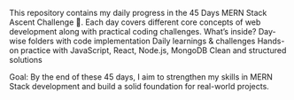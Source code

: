 This repository contains my daily progress in the 45 Days MERN Stack Ascent Challenge 🚀.
Each day covers different core concepts of web development along with practical coding challenges.
What’s inside?
 Day-wise folders with code implementation
 Daily learnings & challenges
 Hands-on practice with JavaScript, React, Node.js, MongoDB
 Clean and structured solutions


Goal:
By the end of these 45 days, I aim to strengthen my skills in MERN Stack development and build a solid foundation for real-world projects.
